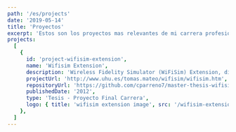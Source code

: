 ```yaml
---
path: '/es/projects'
date: '2019-05-14'
title: 'Proyectos'
excerpt: 'Estos son los proyectos mas relevantes de mi carrera profesional.'
projects:
  [
    {
      id: 'project-wifisim-extension',
      name: 'Wifisim Extension',
      description: 'Wireless Fidelity Simulator (WiFiSim) Extension, diseñada para planificar, optimizar e implementar comunicaciones inalámbricas',
      projectUrl: 'http://www.uhu.es/tomas.mateo/wifisim/wifisim.htm',
      repositoryUrl: 'https://github.com/cparreno7/master-thesis-wifisim-extension',
      publishedDate: '2012',
      type: 'Tesis - Proyecto Final Carrera',
      logo: { title: 'wifisim extension image', src: '/wifisim-extension.jpg' },
    },
  ]
---
```

